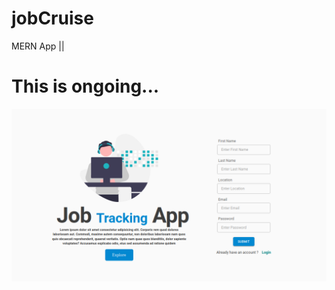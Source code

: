 # jobCruise

MERN App ||

# This is ongoing...

![Sample Image](https://github.com/tanaliga100/jobCruise/blob/main/client/public/initial.png)
